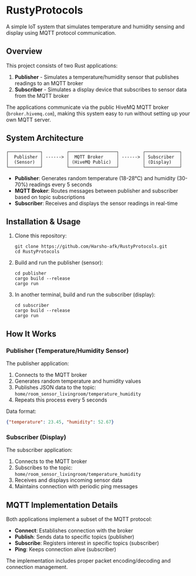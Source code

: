 # RustyProtocols

A simple IoT system that simulates temperature and humidity sensing and display using MQTT protocol communication.

## Overview

This project consists of two Rust applications:

1. **Publisher** - Simulates a temperature/humidity sensor that publishes readings to an MQTT broker
2. **Subscriber** - Simulates a display device that subscribes to sensor data from the MQTT broker

The applications communicate via the public HiveMQ MQTT broker (`broker.hivemq.com`), making this system easy to run without setting up your own MQTT server.

## System Architecture

```
┌────────────┐         ┌──────────────────┐         ┌─────────────┐
│  Publisher │ ------> │  MQTT Broker     │ ------> │ Subscriber  │
│  (Sensor)  │         │ (HiveMQ Public)  │         │ (Display)   │
└────────────┘         └──────────────────┘         └─────────────┘
```

- **Publisher**: Generates random temperature (18-28°C) and humidity (30-70%) readings every 5 seconds
- **MQTT Broker**: Routes messages between publisher and subscriber based on topic subscriptions
- **Subscriber**: Receives and displays the sensor readings in real-time

## Installation & Usage

1. Clone this repository:
   ```
   git clone https://github.com/Harsho-afk/RustyProtocols.git
   cd RustyProtocols
   ```

2. Build and run the publisher (sensor):
   ```
   cd publisher
   cargo build --release
   cargo run
   ```

3. In another terminal, build and run the subscriber (display):
   ```
   cd subscriber
   cargo build --release
   cargo run
   ```

## How It Works

### Publisher (Temperature/Humidity Sensor)

The publisher application:
1. Connects to the MQTT broker
2. Generates random temperature and humidity values
3. Publishes JSON data to the topic: `home/room_sensor_livingroom/temperature_humidity`
4. Repeats this process every 5 seconds

Data format:
```json
{"temperature": 23.45, "humidity": 52.67}
```

### Subscriber (Display)

The subscriber application:
1. Connects to the MQTT broker
2. Subscribes to the topic: `home/room_sensor_livingroom/temperature_humidity`
3. Receives and displays incoming sensor data
4. Maintains connection with periodic ping messages

## MQTT Implementation Details

Both applications implement a subset of the MQTT protocol:

- **Connect**: Establishes connection with the broker
- **Publish**: Sends data to specific topics (publisher)
- **Subscribe**: Registers interest in specific topics (subscriber)
- **Ping**: Keeps connection alive (subscriber)

The implementation includes proper packet encoding/decoding and connection management.

